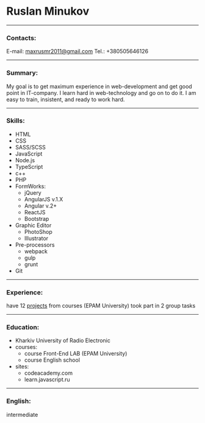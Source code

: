 # Ruslan Minukov

---

### Contacts:
E-mail: maxrusmr2011@gmail.com
Tel.: +380505646126

---

### Summary:
My goal is to get maximum experience in web-development
and get good point in IT-company.
I learn hard in web-technology and go on to do it.
I am easy to train, insistent, and ready to work hard.

---

### Skills:
- HTML
- CSS
- SASS/SCSS
- JavaScript
- Node.js
- TypeScript
- c++
- PHP
- FormWorks:
  - jQuery
  - AngularJS v.1.X
  - Angular v.2+
  - ReactJS
  - Bootstrap
- Graphic Editor
  - PhotoShop
  - Illustrator
- Pre-processors
  - webpack
  - gulp
  - grunt
- Git

---

### Experience:
have 12 [projects](https://github.com/maxrusmr2011/FL-12) from courses (EPAM University)
took part in 2 group tasks

---

### Education:
- Kharkiv University of Radio Electronic
- courses:
  - course Front-End LAB (EPAM University)
  - course English school
- sites:
  - codeacademy.com
  - learn.javascript.ru

---

### English:
intermediate
